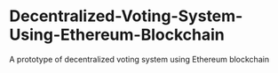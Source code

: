 # Decentralized-Voting-System-Using-Ethereum-Blockchain
A prototype of decentralized voting system using Ethereum blockchain
